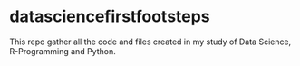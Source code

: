 # datasciencefirstfootsteps
This repo gather all the code and files created in my study of Data Science, R-Programming and Python.
